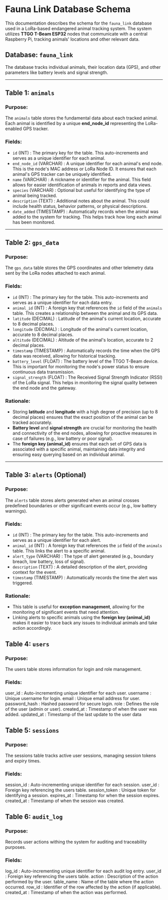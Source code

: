 # Fauna Link Database Schema

This documentation describes the schema for the `fauna_link` database used in a LoRa-based endangered animal tracking system. The system utilizes **TTGO T-Beam ESP32** nodes that communicate with a central Raspberry Pi, tracking animals' locations and other relevant data.

## Database: `fauna_link`

The database tracks individual animals, their location data (GPS), and other parameters like battery levels and signal strength. 

---

## Table 1: `animals`

### Purpose:
The `animals` table stores the fundamental data about each tracked animal. Each animal is identified by a unique **end_node_id** representing the LoRa-enabled GPS tracker.

### Fields:
- `id`          (INT)       : The primary key for the table. This auto-increments and serves as a unique identifier for each animal.
- `end_node_id` (VARCHAR)   : A unique identifier for each animal's end node. This is the node's MAC address or LoRa Node ID. It ensures that each animal's GPS tracker can be uniquely identified.
- `name`        (VARCHAR)   : A nickname or identifier for the animal. This field allows for easier identification of animals in reports and data views.
- `species`     (VARCHAR)   : Optional but useful for identifying the type of animal being tracked.
- `description` (TEXT)      : Additional notes about the animal. This could include health status, behavior patterns, or physical descriptions.
- `date_added`  (TIMESTAMP) : Automatically records when the animal was added to the system for tracking. This helps track how long each animal has been monitored.

---

## Table 2: `gps_data`

### Purpose:
The `gps_data` table stores the GPS coordinates and other telemetry data sent by the LoRa nodes attached to each animal.

### Fields:
- `id`              (INT)       : The primary key for the table. This auto-increments and serves as a unique identifier for each data entry.
- `animal_id`       (INT)       : A foreign key that references the `id` field of the `animals` table. This creates a relationship between the animal and its GPS data.
- `latitude`        (DECIMAL)   : Latitude of the animal's current location, accurate to 8 decimal places. 
- `longitude`       (DECIMAL)   : Longitude of the animal's current location, accurate to 8 decimal places.
- `altitude`        (DECIMAL)   : Altitude of the animal's location, accurate to 2 decimal places.
- `timestamp`       (TIMESTAMP) : Automatically records the time when the GPS data was received, allowing for historical tracking.
- `battery_level`   (FLOAT)     : The battery level of the TTGO T-Beam device. This is important for monitoring the node's power status to ensure continuous data transmission.
- `signal_strength` (FLOAT)     : The Received Signal Strength Indicator (RSSI) of the LoRa signal. This helps in monitoring the signal quality between the end node and the gateway.

### Rationale:
- Storing **latitude** and **longitude** with a high degree of precision (up to 8 decimal places) ensures that the exact position of the animal can be tracked accurately.
- **Battery level** and **signal strength** are crucial for monitoring the health and connectivity of the end nodes, allowing for proactive measures in case of failures (e.g., low battery or poor signal).
- The **foreign key (animal_id)** ensures that each set of GPS data is associated with a specific animal, maintaining data integrity and ensuring easy querying based on an individual animal.

---

## Table 3: `alerts` (Optional)

### Purpose:
The `alerts` table stores alerts generated when an animal crosses predefined boundaries or other significant events occur (e.g., low battery warnings).

### Fields:
- `id`          (INT)       : The primary key for the table. This auto-increments and serves as a unique identifier for each alert.
- `animal_id`   (INT)       : A foreign key that references the `id` field of the `animals` table. This links the alert to a specific animal.
- `alert_type`  (VARCHAR)   : The type of alert generated (e.g., boundary breach, low battery, loss of signal).
- `description` (TEXT)      : A detailed description of the alert, providing context for the event.
- `timestamp`   (TIMESTAMP) : Automatically records the time the alert was triggered.

### Rationale:
- This table is useful for **exception management**, allowing for the monitoring of significant events that need attention.
- Linking alerts to specific animals using the **foreign key (animal_id)** makes it easier to trace back any issues to individual animals and take action accordingly.

## Table 4: `users` 

### Purpose:
The users table stores information for login and role management.

### Fields:
user_id       : Auto-incrementing unique identifier for each user.
username      : Unique username for login.
email         : Unique email address for user.
password_hash : Hashed password for secure login.
role          : Defines the role of the user (admin or user).
created_at    : Timestamp of when the user was added.
updated_at    : Timestamp of the last update to the user data

## Table 5: `sessions` 

### Purpose:
The sessions table tracks active user sessions, managing session tokens and expiry times.

### Fields:
session_id    : Auto-incrementing unique identifier for each session.
user_id       : Foreign key referencing the users table.
session_token : Unique token for identifying a session.
expires_at    : Timestamp for when the session expires.
created_at    : Timestamp of when the session was created.

## Table 6: `audit_log` 

### Purpose:
Records user actions withing the system for auditing and traceability purposes.

### Fields:
log_id        : Auto-incrementing unique identifier for each audit log entry.
user_id       : Foreign key referencing the users table.
action        : Description of the action performed by the user.
table_name    : Name of the table where the action occurred.
row_id        : Identifier of the row affected by the action (if applicable).
created_at    : Timestamp of when the action was performed.
